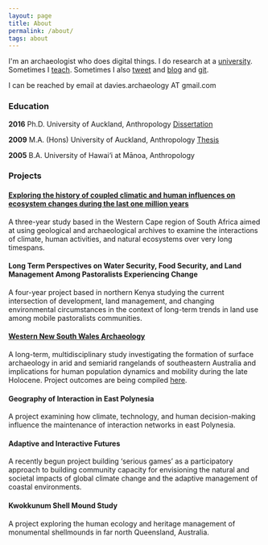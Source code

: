 ```yaml
---
layout: page
title: About
permalink: /about/
tags: about
---
```


I'm an archaeologist who does digital things. I do research at a [university](https://faculty.utah.edu/u6023090-Benjamin_Andrew_Davies/hm/index.hml). Sometimes I [teach](https://b-davies.github.io/teaching). Sometimes I also [tweet](http://twitter.com/ba_davies)
and [blog](http://simulatingcomplexity.wordpress.com)
and [git](http://github.com/b-davies).

I can be reached by email at davies.archaeology AT gmail.com

### Education
		
**2016**	Ph.D.	University of Auckland, Anthropology 
[ Dissertation ](https://researchspace.auckland.ac.nz/handle/2292/29847)

**2009**	M.A. (Hons)	University of Auckland, Anthropology [ Thesis ](http://librarysearch.auckland.ac.nz/UOA2_A:Combined_Local:uoa_alma21195924600002091)

**2005**	B.A.	University of Hawai‘i at Mānoa, Anthropology

### Projects

#### [Exploring the history of coupled climatic and human influences on ecosystem changes during the last one million years](https://nsf.gov/awardsearch/showAward?AWD_ID=1826666)
A three-year study based in the Western Cape region of South Africa aimed at using geological and archaeological archives to examine the interactions of climate, human activities, and natural ecosystems over very long timespans. 

#### Long Term Perspectives on Water Security, Food Security, and Land Management Among Pastoralists Experiencing Change
A four-year project based in northern Kenya studying the current intersection of development, land management, and changing environmental circumstances in the context of long-term trends in land use among mobile pastoralists communities. 

#### [Western New South Wales Archaeology](https://www.researchgate.net/project/WNSWAP-Western-NSW-Archaeology-Program)
A long-term, multidisciplinary study investigating the formation of surface archaeology in arid and semiarid rangelands of southeastern Australia and implications for human population dynamics and mobility during the late Holocene. Project outcomes are being compiled [here](https://wnswap.blogs.auckland.ac.nz).

#### Geography of Interaction in East Polynesia
A project examining how climate, technology, and human decision-making influence the maintenance of interaction networks in east Polynesia. 

#### Adaptive and Interactive Futures
A recently begun project building ‘serious games’ as a participatory approach to building community capacity for envisioning the natural and societal impacts of global climate change and the adaptive management of coastal environments.

#### Kwokkunum Shell Mound Study
A project exploring the human ecology and heritage management of monumental shellmounds in far north Queensland, Australia.

